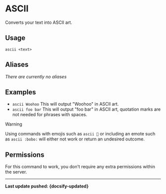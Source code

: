 # ASCII
Converts your text into ASCII art.

## Usage
`ascii <text>`

## Aliases
*There are currently no aliases*

## Examples
- `ascii Woohoo` This will output "Woohoo" in ASCII art.
- `ascii foo bar` This will output "foo bar" in ASCII art, quotation marks are not needed for phrases with spaces.

> [!WARNING]
>Using commands with emojis such as `ascii 🍕` or including an emote such as `ascii :bobo:` will either not work or return an undesired outcome.

## Permissions
For this command to work, you don't require any extra permissions within the server.

----

**Last update pushed: {docsify-updated}**